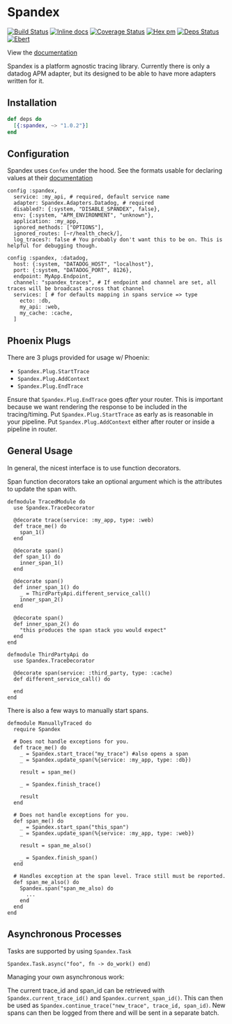 # Spandex

[![Build Status](https://travis-ci.org/zachdaniel/spandex.svg?branch=master)](https://travis-ci.org/zachdaniel/spandex)
[![Inline docs](http://inch-ci.org/github/zachdaniel/spandex.svg)](http://inch-ci.org/github/zachdaniel/spandex)
[![Coverage Status](https://coveralls.io/repos/github/zachdaniel/spandex/badge.svg)](https://coveralls.io/github/zachdaniel/spandex)
[![Hex pm](http://img.shields.io/hexpm/v/spandex.svg?style=flat)](https://hex.pm/packages/spandex)
[![Deps Status](https://beta.hexfaktor.org/badge/all/github/zachdaniel/spandex.svg)](https://beta.hexfaktor.org/github/zachdaniel/spandex)
[![Ebert](https://ebertapp.io/github/zachdaniel/spandex.svg)](https://ebertapp.io/github/zachdaniel/spandex)

View the [documentation](https://hexdocs.pm/spandex)

Spandex is a platform agnostic tracing library. Currently there is only a datadog APM adapter, but its designed to be able to have more adapters written for it.

## Installation
```elixir
def deps do
  [{:spandex, ~> "1.0.2"}]
end
```

## Configuration

Spandex uses `Confex` under the hood. See the formats usable for declaring values at their [documentation](https://github.com/Nebo15/confex)

```
config :spandex,
  service: :my_api, # required, default service name
  adapter: Spandex.Adapters.Datadog, # required
  disabled?: {:system, "DISABLE_SPANDEX", false},
  env: {:system, "APM_ENVIRONMENT", "unknown"},
  application: :my_app,
  ignored_methods: ["OPTIONS"],
  ignored_routes: [~r/health_check/],
  log_traces?: false # You probably don't want this to be on. This is helpful for debugging though.

config :spandex, :datadog,
  host: {:system, "DATADOG_HOST", "localhost"},
  port: {:system, "DATADOG_PORT", 8126},
  endpoint: MyApp.Endpoint,
  channel: "spandex_traces", # If endpoint and channel are set, all traces will be broadcast across that channel
  services: [ # for defaults mapping in spans service => type
    ecto: :db,
    my_api: :web,
    my_cache: :cache,
  ]
```

## Phoenix Plugs

There are 3 plugs provided for usage w/ Phoenix:

* `Spandex.Plug.StartTrace`
* `Spandex.Plug.AddContext`
* `Spandex.Plug.EndTrace`

Ensure that `Spandex.Plug.EndTrace` goes *after* your router. This is important because we want rendering the response to be included in the tracing/timing. Put `Spandex.Plug.StartTrace` as early as is reasonable in your pipeline. Put `Spandex.Plug.AddContext` either after router or inside a pipeline in router.

## General Usage

In general, the nicest interface is to use function decorators.

Span function decorators take an optional argument which is the attributes to update the span with.

```
defmodule TracedModule do
  use Spandex.TraceDecorator

  @decorate trace(service: :my_app, type: :web)
  def trace_me() do
    span_1()
  end

  @decorate span()
  def span_1() do
    inner_span_1()
  end

  @decorate span()
  def inner_span_1() do
    _ = ThirdPartyApi.different_service_call()
    inner_span_2()
  end

  @decorate span()
  def inner_span_2() do
    "this produces the span stack you would expect"
  end
end

defmodule ThirdPartyApi do
  use Spandex.TraceDecorator

  @decorate span(service: :third_party, type: :cache)
  def different_service_call() do

  end
end
```

There is also a few ways to manually start spans.

```
defmodule ManuallyTraced do
  require Spandex

  # Does not handle exceptions for you.
  def trace_me() do
    _ = Spandex.start_trace("my_trace") #also opens a span
    _ = Spandex.update_span(%{service: :my_app, type: :db})

    result = span_me()

    _ = Spandex.finish_trace()

    result
  end

  # Does not handle exceptions for you.
  def span_me() do
    _ = Spandex.start_span("this_span")
    _ = Spandex.update_span(%{service: :my_app, type: :web})

    result = span_me_also()

    _ = Spandex.finish_span()
  end

  # Handles exception at the span level. Trace still must be reported.
  def span_me_also() do
    Spandex.span("span_me_also) do
      ...
    end
  end
end
```


## Asynchronous Processes

Tasks are supported by using `Spandex.Task`

```
Spandex.Task.async("foo", fn -> do_work() end)
```

Managing your own asynchronous work:

The current trace_id and span_id can be retrieved with `Spandex.current_trace_id()` and `Spandex.current_span_id()`. This can then be used as `Spandex.continue_trace("new_trace", trace_id, span_id)`. New spans can then be logged from there and will be sent in a separate batch.
